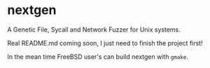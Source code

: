 # nextgen
A Genetic File, Sycall and Network Fuzzer for Unix systems.

Real README.md coming soon, I just need to finish the project first!

In the mean time FreeBSD user's can build nextgen with `gmake`.
